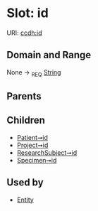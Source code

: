 
# Slot: id




URI: [ccdh:id](https://example.org/ccdh/id)


## Domain and Range

None ->  <sub>REQ</sub> [String](types/String.md)

## Parents


## Children

 *  [Patient➞id](Patient_id.md)
 *  [Project➞id](Project_id.md)
 *  [ResearchSubject➞id](ResearchSubject_id.md)
 *  [Specimen➞id](Specimen_id.md)

## Used by

 * [Entity](Entity.md)
